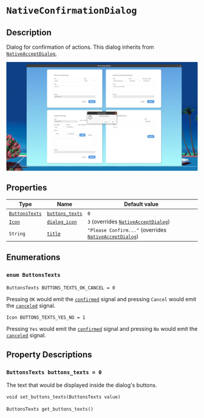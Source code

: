 # `NativeConfirmationDialog`

## Description

Dialog for confirmation of actions. This dialog inherits from [`NativeAcceptDialog`](./native_accept_dialog.md),

![Native Confirmation Dialog](./images/native_confirmation_dialog.png)

## Properties

|Type|Name|Default value|
|-|-|-|
|[`ButtonsTexts`](#enum-buttonstexts)|[`buttons_texts`](#buttonstexts-buttons_texts--0)|`0`|
|[`Icon`](./native_accept_dialog.md#enum-icon)|[`dialog_icon`](./native_accept_dialog.md#icon-dialog_icon--1)|`3` (overrides [`NativeAcceptDialog`](./native_accept_dialog.md))|
|`String`|[`title`](./native_accept_dialog.md#string-title--alert)|`"Please Confirm..."` (overrides [`NativeAcceptDialog`](./native_accept_dialog.md))|

## Enumerations

### `enum ButtonsTexts`

```gdscript
ButtonsTexts BUTTONS_TEXTS_OK_CANCEL = 0
```

Pressing `OK` would emit the [`confirmed`](./native_accept_dialog.md#confirmed) signal and pressing `Cancel` would emit the [`canceled`](./native_accept_dialog.md#canceled) signal.

```gdscript
Icon BUTTONS_TEXTS_YES_NO = 1
```

Pressing `Yes` would emit the [`confirmed`](./native_accept_dialog.md#confirmed) signal and pressing `No` would emit the [`canceled`](./native_accept_dialog.md#canceled) signal.

## Property Descriptions

### `ButtonsTexts buttons_texts = 0`

The text that would be displayed inside the dialog's buttons.

```gdscript
void set_buttons_texts(ButtonsTexts value)

ButtonsTexts get_buttons_texts()
```
